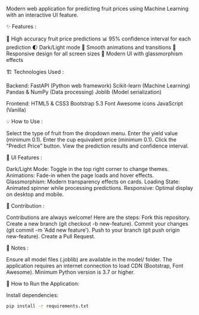 Modern web application for predicting fruit prices using Machine Learning with an interactive UI feature.

✨ Features :

🎯 High accuracy fruit price predictions
📊 95% confidence interval for each prediction
🌓 Dark/Light mode
💫 Smooth animations and transitions
📱 Responsive design for all screen sizes
🎨 Modern UI with glassmorphism effects

🏗️ Technologies Used :

Backend:
FastAPI (Python web framework)
Scikit-learn (Machine Learning)
Pandas & NumPy (Data processing)
Joblib (Model serialization)

Frontend:
HTML5 & CSS3
Bootstrap 5.3
Font Awesome icons
JavaScript (Vanilla)

💡 How to Use : 

Select the type of fruit from the dropdown menu.
Enter the yield value (minimum 0.1).
Enter the cup equivalent price (minimum 0.1).
Click the "Predict Price" button.
View the prediction results and confidence interval.

🎨 UI Features : 

Dark/Light Mode: Toggle in the top right corner to change themes.
Animations: Fade-in when the page loads and hover effects.
Glassmorphism: Modern transparency effects on cards.
Loading State: Animated spinner while processing predictions.
Responsive: Optimal display on desktop and mobile.

🤝 Contribution : 

Contributions are always welcome! Here are the steps:
Fork this repository.
Create a new branch (git checkout -b new-feature).
Commit your changes (git commit -m 'Add new feature').
Push to your branch (git push origin new-feature).
Create a Pull Request.

📝 Notes :

Ensure all model files (.joblib) are available in the model/ folder.
The application requires an internet connection to load CDN (Bootstrap, Font Awesome).
Minimum Python version is 3.7 or higher.

🚀 How to Run the Application: 

Install dependencies:
```bash
pip install -r requirements.txt
